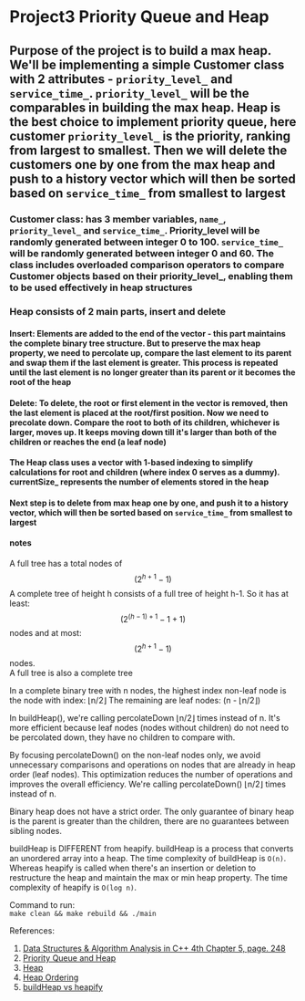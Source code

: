 # Project3 Priority Queue and Heap

## Purpose of the project is to build a max heap. We'll be implementing a simple Customer class with 2 attributes - `priority_level_` and `service_time_`. `priority_level_` will be the comparables in building the max heap. Heap is the best choice to implement priority queue, here customer `priority_level_` is the priority, ranking from largest to smallest. Then we will delete the customers one by one from the max heap and push to a history vector which will then be sorted based on `service_time_` from smallest to largest

### Customer class: has 3 member variables, `name_`, `priority_level_` and `service_time_`. Priority_level will be randomly generated between integer 0 to 100. `service_time_` will be randomly generated between integer 0 and 60. The class includes overloaded comparison operators to compare Customer objects based on their priority_level_, enabling them to be used effectively in heap structures

### Heap consists of 2 main parts, insert and delete

#### Insert: Elements are added to the end of the vector - this part maintains the complete binary tree structure. But to preserve the max heap property, we need to percolate up, compare the last element to its parent and swap them if the last element is greater. This process is repeated until the last element is no longer greater than its parent or it becomes the root of the heap

#### Delete: To delete, the root or first element in the vector is removed, then the last element is placed at the root/first position. Now we need to precolate down. Compare the root to both of its children, whichever is larger, moves up. It keeps moving down till it's larger than both of the children or reaches the end (a leaf node)

#### The Heap class uses a vector with 1-based indexing to simplify calculations for root and children (where index 0 serves as a dummy). currentSize_ represents the number of elements stored in the heap

#### Next step is to delete from max heap one by one, and push it to a history vector, which will then be sorted based on `service_time_` from smallest to largest

#### notes

A full tree has a total nodes of $$(2^ {h + 1} - 1)$$
A complete tree of height h consists of a full tree of height h-1. So it has at least: $$(2^ {(h - 1) + 1} - 1 + 1)$$ nodes and at most: $$(2^ {h + 1} - 1)$$ nodes.  
A full tree is also a complete tree

In a complete binary tree with n nodes, the highest index non-leaf node is the node
with index: &lfloor;n/2&rfloor; The remaining are leaf nodes: (n - &lfloor;n/2&rfloor;)  

In buildHeap(), we're calling percolateDown &lfloor;n/2&rfloor; times instead of n. It's more efficient because leaf nodes (nodes without children) do not need to be percolated down, they have no children to compare with.  

By focusing percolateDown() on the non-leaf nodes only, we avoid unnecessary comparisons and operations on nodes that are already in heap order (leaf nodes). This optimization reduces the number of operations and improves the overall efficiency. We're calling percolateDown() &lfloor;n/2&rfloor; times instead of n.

Binary heap does not have a strict order. The only guarantee of binary heap is the parent is greater than the children, there are no guarantees between sibling nodes.

buildHeap is DIFFERENT from heapify. buildHeap is a process that converts an unordered array into a heap. The time complexity of buildHeap is `O(n)`. Whereas heapify is called when there's an insertion or deletion to restructure the heap and maintain the max or min heap property. The time complexity of heapify is `O(log n)`.

Command to run:  
`make clean && make rebuild && ./main`

References:

1. [Data Structures & Algorithm Analysis in C++ 4th Chapter 5, page. 248](https://www.uoitc.edu.iq/images/documents/informatics-institute/Competitive_exam/DataStructures.pdf)
2. [Priority Queue and Heap](https://www.cs.hunter.cuny.edu/~sweiss/course_materials/csci335/lecture_notes/chapter06.pdf)
3. [Heap](https://www.youtube.com/watch?v=HqPJF2L5h9U&t=2759s)
4. [Heap Ordering](https://btholt.github.io/four-semesters-of-cs-part-two/heap-sort)
5. [buildHeap vs heapify](http://staff.ustc.edu.cn/~csli/graduate/algorithms/book6/chap07.htm#:~:text=The%20HEAPIFY%20procedure%2C%20which%20runs,sorts%20an%20array%20in%20place.)
